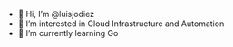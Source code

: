 - 👋 Hi, I’m @luisjodiez
- 👀 I’m interested in Cloud Infrastructure and Automation
- 🌱 I’m currently learning Go

<!---
luisjodiez/luisjodiez is a ✨ special ✨ repository because its `README.md` (this file) appears on your GitHub profile.
You can click the Preview link to take a look at your changes.
--->
